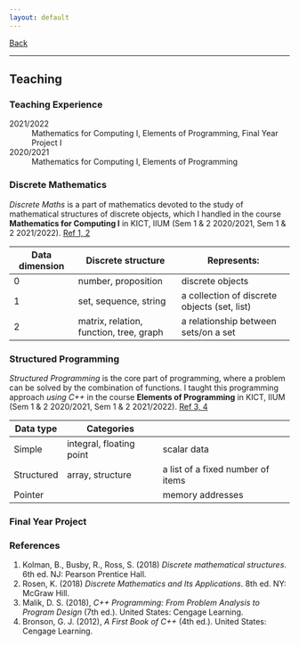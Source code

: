 ```yaml
---
layout: default
---
```


[Back](/index.md)
* * *

## Teaching

### Teaching Experience
<dl>
<dt>2021/2022</dt>
  <dd>Mathematics for Computing I, Elements of Programming, Final Year Project I</dd>
<dt>2020/2021</dt>
  <dd>Mathematics for Computing I, Elements of Programming</dd>
</dl>

### Discrete Mathematics
*Discrete Maths* is a part of mathematics devoted to the study of mathematical structures of discrete objects, which I handled in the course **Mathematics for Computing I** in KICT, IIUM (Sem 1 & 2 2020/2021, Sem 1 & 2 2021/2022). [Ref 1, 2](#references)

| Data dimension | Discrete structure | Represents: |
| --- | --- | --- |
| 0 | number, proposition | discrete objects |
| 1 | set, sequence, string | a collection of discrete objects (set, list) |
| 2 | matrix, relation, function, tree, graph | a relationship between sets/on a set |

### Structured Programming
*Structured Programming* is the core part of programming, where a problem can be solved by the combination of functions. I taught this programming approach *using C++* in the course **Elements of Programming** in KICT, IIUM (Sem 1 & 2 2020/2021, Sem 1 & 2 2021/2022). [Ref 3, 4](#references)

| Data type | Categories | |
| --- | --- | --- |
| Simple | integral, floating point | scalar data |
| Structured | array, structure | a list of a fixed number of items |
| Pointer | | memory addresses |

### Final Year Project

### References
1. Kolman, B., Busby, R., Ross, S. (2018) *Discrete mathematical structures*. 6th ed. NJ: Pearson Prentice Hall.
2. Rosen, K. (2018) *Discrete Mathematics and Its Applications*. 8th ed. NY: McGraw Hill.
3. Malik, D. S. (2018), *C++ Programming: From Problem Analysis to Program Design* (7th ed.). United States: Cengage Learning.
4. Bronson, G. J. (2012), *A First Book of C++* (4th ed.). United States: Cengage Learning.
